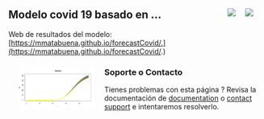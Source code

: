 ## Modelo covid 19 basado en ... <a href="./README.es.md"><img src="../../blob/master/images/Flag_of_Spain.png" align="right" hspace="0" vspace="0" width="35px"></a> <a href="./README.en.md"><img src="../../blob/master/images/Flag_of_Union.png" align="right" hspace="0" vspace="0" width="35px"></a>

Web de resultados del modelo: [https://mmatabuena.github.io/forecastCovid/.](https://mmatabuena.github.io/forecastCovid/.)


<img src="./images/image_2020_04_19T13_34_22_302Z.jpg" align="left" hspace="20" vspace="10" width="150px">


### Soporte o Contacto
Tienes problemas con esta página ? Revisa la documentación de [documentation](https://help.github.com/categories/github-pages-basics/) o [contact support](https://github.com/contact) e intentaremos resolverlo.
